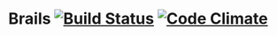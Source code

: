 # Brails [![Build Status](https://travis-ci.org/nitinzd/brails.png?branch=master)](https://travis-ci.org/nitinzd/brails) [![Code Climate](https://codeclimate.com/github/nitinzd/brails.png)](https://codeclimate.com/github/nitinzd/brails)
